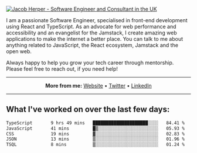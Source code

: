[![Jacob Herper - Software Engineer and Consultant in the UK](https://res.cloudinary.com/jacobherper/image/upload/v1641506277/gh-image.png)](https://jacobherper.com/)

I am a passionate Software Engineer, specialised in front-end development using React and TypeScript. As an advocate for web performance and accessibility and an evangelist for the Jamstack, I create amazing web applications to make the internet a better place. You can talk to me about anything related to JavaScript, the React ecosystem, Jamstack and the open web.

Always happy to help you grow your tech career through mentorship. Please feel free to reach out, if you need help!

---

<p align="center">
  <strong>More from me:</strong> 
  <a href="https://jacobherper.com/">Website</a> •
  <a href="https://twitter.com/intent/follow?screen_name=jakeherp&tw_p=followbutton">Twitter</a> •
  <a href="https://www.linkedin.com/in/jacobherper/">LinkedIn</a>
</p>

---

## What I've worked on over the last few days:

<!--START_SECTION:waka-->

```txt
TypeScript       9 hrs 49 mins   █████████████████████░░░░   84.41 %
JavaScript       41 mins         █▒░░░░░░░░░░░░░░░░░░░░░░░   05.93 %
CSS              19 mins         ▓░░░░░░░░░░░░░░░░░░░░░░░░   02.83 %
JSON             13 mins         ▒░░░░░░░░░░░░░░░░░░░░░░░░   01.96 %
TSQL             8 mins          ▒░░░░░░░░░░░░░░░░░░░░░░░░   01.24 %
```

<!--END_SECTION:waka-->

